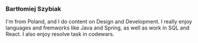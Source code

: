 ### Bartłomiej Szybiak
I'm from Poland, and I do content on Design and Development. I really enjoy languages and fremworks like Java and Spring, as well as work in SQL and React. I also enjoy resolve task in codewars. 
